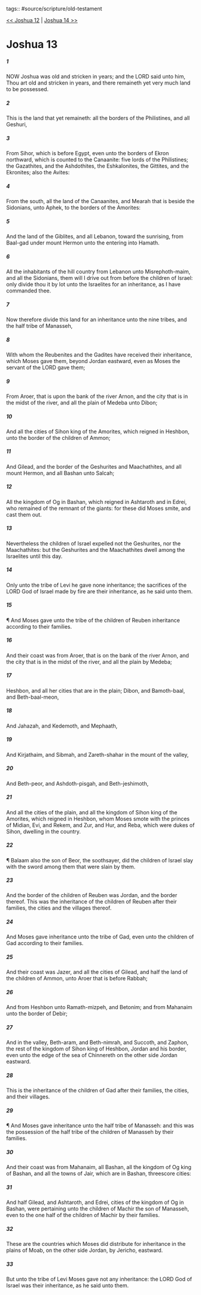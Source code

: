 tags:: #source/scripture/old-testament

[<< Joshua 12](old-testament/06_Joshua/Joshua_12.md) | [Joshua 14 >>](old-testament/06_Joshua/Joshua_14.md)

# Joshua 13

##### 1

NOW Joshua was old and stricken in years; and the LORD said unto him, Thou art old and stricken in years, and there remaineth yet very much land to be possessed.

##### 2

This is the land that yet remaineth: all the borders of the Philistines, and all Geshuri,

##### 3

From Sihor, which is before Egypt, even unto the borders of Ekron northward, which is counted to the Canaanite: five lords of the Philistines; the Gazathites, and the Ashdothites, the Eshkalonites, the Gittites, and the Ekronites; also the Avites:

##### 4

From the south, all the land of the Canaanites, and Mearah that is beside the Sidonians, unto Aphek, to the borders of the Amorites:

##### 5

And the land of the Giblites, and all Lebanon, toward the sunrising, from Baal-gad under mount Hermon unto the entering into Hamath.

##### 6

All the inhabitants of the hill country from Lebanon unto Misrephoth-maim, and all the Sidonians, them will I drive out from before the children of Israel: only divide thou it by lot unto the Israelites for an inheritance, as I have commanded thee.

##### 7

Now therefore divide this land for an inheritance unto the nine tribes, and the half tribe of Manasseh,

##### 8

With whom the Reubenites and the Gadites have received their inheritance, which Moses gave them, beyond Jordan eastward, even as Moses the servant of the LORD gave them;

##### 9

From Aroer, that is upon the bank of the river Arnon, and the city that is in the midst of the river, and all the plain of Medeba unto Dibon;

##### 10

And all the cities of Sihon king of the Amorites, which reigned in Heshbon, unto the border of the children of Ammon;

##### 11

And Gilead, and the border of the Geshurites and Maachathites, and all mount Hermon, and all Bashan unto Salcah;

##### 12

All the kingdom of Og in Bashan, which reigned in Ashtaroth and in Edrei, who remained of the remnant of the giants: for these did Moses smite, and cast them out.

##### 13

Nevertheless the children of Israel expelled not the Geshurites, nor the Maachathites: but the Geshurites and the Maachathites dwell among the Israelites until this day.

##### 14

Only unto the tribe of Levi he gave none inheritance; the sacrifices of the LORD God of Israel made by fire are their inheritance, as he said unto them.

##### 15

¶ And Moses gave unto the tribe of the children of Reuben inheritance according to their families.

##### 16

And their coast was from Aroer, that is on the bank of the river Arnon, and the city that is in the midst of the river, and all the plain by Medeba;

##### 17

Heshbon, and all her cities that are in the plain; Dibon, and Bamoth-baal, and Beth-baal-meon,

##### 18

And Jahazah, and Kedemoth, and Mephaath,

##### 19

And Kirjathaim, and Sibmah, and Zareth-shahar in the mount of the valley,

##### 20

And Beth-peor, and Ashdoth-pisgah, and Beth-jeshimoth,

##### 21

And all the cities of the plain, and all the kingdom of Sihon king of the Amorites, which reigned in Heshbon, whom Moses smote with the princes of Midian, Evi, and Rekem, and Zur, and Hur, and Reba, which were dukes of Sihon, dwelling in the country.

##### 22

¶ Balaam also the son of Beor, the soothsayer, did the children of Israel slay with the sword among them that were slain by them.

##### 23

And the border of the children of Reuben was Jordan, and the border thereof. This was the inheritance of the children of Reuben after their families, the cities and the villages thereof.

##### 24

And Moses gave inheritance unto the tribe of Gad, even unto the children of Gad according to their families.

##### 25

And their coast was Jazer, and all the cities of Gilead, and half the land of the children of Ammon, unto Aroer that is before Rabbah;

##### 26

And from Heshbon unto Ramath-mizpeh, and Betonim; and from Mahanaim unto the border of Debir;

##### 27

And in the valley, Beth-aram, and Beth-nimrah, and Succoth, and Zaphon, the rest of the kingdom of Sihon king of Heshbon, Jordan and his border, even unto the edge of the sea of Chinnereth on the other side Jordan eastward.

##### 28

This is the inheritance of the children of Gad after their families, the cities, and their villages.

##### 29

¶ And Moses gave inheritance unto the half tribe of Manasseh: and this was the possession of the half tribe of the children of Manasseh by their families.

##### 30

And their coast was from Mahanaim, all Bashan, all the kingdom of Og king of Bashan, and all the towns of Jair, which are in Bashan, threescore cities:

##### 31

And half Gilead, and Ashtaroth, and Edrei, cities of the kingdom of Og in Bashan, were pertaining unto the children of Machir the son of Manasseh, even to the one half of the children of Machir by their families.

##### 32

These are the countries which Moses did distribute for inheritance in the plains of Moab, on the other side Jordan, by Jericho, eastward.

##### 33

But unto the tribe of Levi Moses gave not any inheritance: the LORD God of Israel was their inheritance, as he said unto them.
